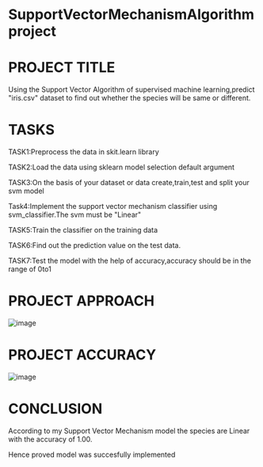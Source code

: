 # SupportVectorMechanismAlgorithmproject

# PROJECT TITLE

Using the Support Vector Algorithm of supervised machine learning,predict "iris.csv" dataset to find out whether the species will be same or different.

# TASKS

TASK1:Preprocess the data in skit.learn library

TASK2:Load the data using sklearn model selection default argument

TASK3:On the basis of your dataset or data create,train,test and split your svm model

Task4:Implement the support vector mechanism classifier using svm_classifier.The svm must be "Linear"

TASK5:Train the classifier on the training data

TASK6:Find out the prediction value on the test data.

TASK7:Test the model with the help of accuracy,accuracy should be in the range of 0to1

# PROJECT APPROACH

![image](https://github.com/PrashanthReddy2002/SupportVectorMechanismAlgorithmproject/assets/143176744/5244cfee-4ac9-4692-be85-d59e4fd14a93)

# PROJECT ACCURACY

![image](https://github.com/PrashanthReddy2002/SupportVectorMechanismAlgorithmproject/assets/143176744/1db81441-4bf9-4a19-820d-ac880320bc80)

# CONCLUSION

According to my Support Vector Mechanism model the species are Linear with the accuracy of 1.00.

Hence proved model was succesfully implemented



